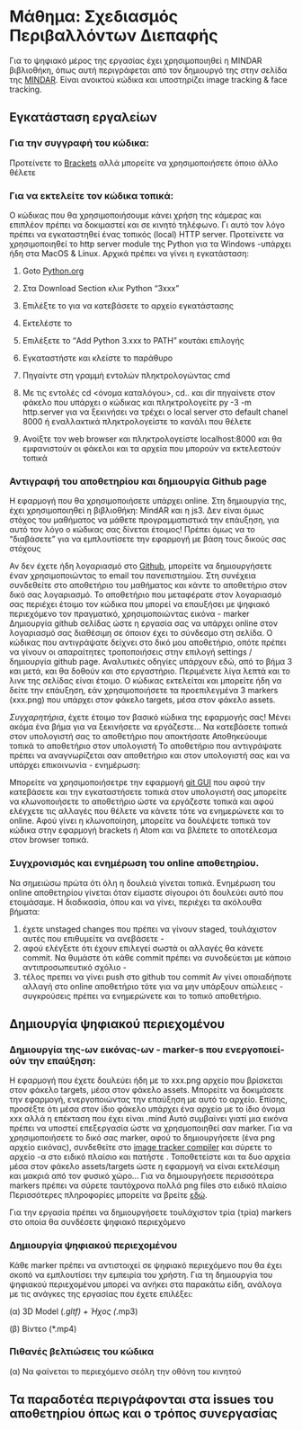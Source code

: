 # Μάθημα: Σχεδιασμός Περιβαλλόντων Διεπαφής

Για το ψηφιακό μέρος της εργασίας έχει χρησιμοποιηθεί η MINDAR βιβλιοθήκη, όπως αυτή περιγράφεται από τον δημιουργό της στην σελίδα της [MINDAR](https://hiukim.github.io/mind-ar-js-doc/). Είναι ανοικτού κώδικα και υποστηρίζει image tracking & face tracking.

## Εγκατάσταση εργαλείων

### Για την συγγραφή του κώδικα:
Προτείνετε το [Brackets](https://brackets.io/) αλλά μπορείτε να χρησιμοποιήσετε όποιο άλλο θέλετε

### Για να εκτελείτε τον κώδικα τοπικά:
Ο κώδικας που θα χρησιμοποιήσουμε κάνει χρήση της κάμερας και επιπλέον πρέπει να δοκιμαστεί και σε κινητό τηλέφωνο. Γι αυτό τον λόγο πρέπει να εγκαταστηθεί ένας τοπικός (local)  HTTP server. Προτείνετε να χρησιμοποιηθεί το http server module της Python για τα Windows -υπάρχει ήδη στα MacOS & Linux. Αρχικά πρέπει να γίνει η εγκατάσταση:

1. Goto [Python.org](https://www.python.org/downloads/)
2. Στα Download Section κλικ Python “3xxx”
3. Επιλέξτε το <Windows Installer> για να κατεβάσετε το αρχείο εγκατάστασης
4. Εκτελέστε το
5. Επιλέξετε το “Add Python 3.xxx to PATH” κουτάκι επιλογής
6. Εγκαταστήστε και κλείστε το παράθυρο

1. Πηγαίντε στη γραμμή εντολών πληκτρολογώντας cmd
2. Με τις εντολές cd <όνομα καταλόγου>, cd.. και dir πηγαίνετε στον φάκελο που υπάρχει ο κώδικας και πληκτρολογείτε 
py -3 -m http.server για να ξεκινήσει να τρέχει ο local server στο default chanel 8000 ή εναλλακτικά πληκτρολογείστε το κανάλι που θέλετε
3. Ανοίξτε τον web browser και πληκτρολογείστε localhost:8000 και θα εμφανιστούν οι φάκελοι και τα αρχεία που μπορούν να εκτελεστούν τοπικά

### Αντιγραφή του αποθετηρίου και δημιουργία Github page 
Η εφαρμογή που θα χρησιμοποιήσετε υπάρχει online. Στη δημιουργία της, έχει χρησιμοποιηθεί η βιβλιοθήκη: MindAR και η js3. Δεν είναι όμως στόχος του μαθήματος να μάθετε προγραμματιστικά την επάυξηση, για αυτό τον λόγο ο κώδικας σας δίνεται έτοιμος! Πρέπει όμως να το “διαβάσετε” για να εμπλουτίσετε την εφαρμογή με βάση τους δικούς σας στόχους

Αν δεν έχετε ήδη λογαριασμό στο [Github](https://github.com/), μπορείτε να δημιουργήσετε έναν χρησιμοποιώντας το email του πανεπιστημίου. 
Στη συνέχεια συνδεθείτε στο αποθετήριο του μαθήματος και κάντε <fork> το αποθετήριο στον δικό σας λογαριασμό. 
Το αποθετήριο που μεταφέρατε στον λογαριασμό σας περιέχει έτοιμο τον κώδικα που μπορεί να επαυξήσει με ψηφιακό περιεχόμενο τον πραγματικό, χρησιμοποιώντας εικόνα - marker
Δημιουργία github σελίδας ώστε η εργασία σας να υπάρχει online στον λογαριασμό σας διαθέσιμη σε όποιον έχει το σύνδεσμο στη σελίδα. Ο κώδικας που αντιγράψατε δείχνει στο δικό μου αποθετήριο, οπότε πρέπει να γίνουν οι απαραίτητες τροποποιήσεις στην επιλογή settings / δημιουργία github page. Αναλυτικές οδηγίες υπάρχουν εδώ, από το βήμα 3 και μετά, και θα δοθούν και στο εργαστήριο. Περιμένετε λίγα λεπτά και το λινκ της σελίδας είναι έτοιμο. 
Ο κώδικας εκτελείται και μπορείτε ήδη να δείτε την επάυξηση, εάν χρησιμοποιήσετε τα προεπιλεγμένα 3 markers (xxx.png) που υπάρχει στον φάκελο targets, μέσα στον φάκελο assets. 

*Συγχαρητήρια*, έχετε έτοιμο τον βασικό κώδικα της εφαρμογής σας! Μένει ακόμα ένα βήμα για να ξεκινήσετε να εργάζεστε… Να κατεβάσετε τοπικά στον υπολογιστή σας το αποθετήριο που αποκτήσατε
Αποθηκεύουμε τοπικά το αποθετήριο στον υπολογιστή
Το αποθετήριο που αντιγράψατε πρέπει να αναγνωρίζεται σαν αποθετήριο και στον υπολογιστή σας και να υπάρχει επικοινωνία - ενημέρωση: 

Μπορείτε να χρησιμοποιήσετρε την εφαρμογή [git GUI](https://git-scm.com/download/win) που αφού την κατεβάσετε και την εγκαταστήσετε τοπικά στον υπολογιστή σας μπορείτε να κλωνοποιήσετε το αποθετήριο ώστε να εργάζεστε τοπικά και αφού ελέγχετε τις αλλαγές που θέλετε να κάνετε τότε να ενημερώνετε και το online. Αφού γίνει η κλωνοποίηση, μπορείτε να δουλέψετε τοπικά τον κώδικα στην εφαρμογή brackets ή Atom και να βλέπετε το αποτέλεσμα στον browser τοπικά.

### Συγχρονισμός και ενημέρωση του online αποθετηρίου.
Να σημειώσω πρώτα ότι όλη η δουλειά γίνεται τοπικά. Ενημέρωση του online αποθετηρίου γίνεται όταν είμαστε σίγουροι ότι δουλεύει αυτό που ετοιμάσαμε. Η διαδικασία, όπου και να γίνει, περιέχει τα ακόλουθα βήματα:
1. έχετε unstaged changes που πρέπει να γίνουν staged, τουλάχιστον αυτές που επιθυμείτε να ανεβάσετε - 
2. αφού ελέγξετε ότι έχουν επιλεγεί σωστά οι αλλαγές θα κάνετε commit. 
Να θυμάστε ότι κάθε commit πρέπει να συνοδεύεται με κάποιο αντιπροσωπευτικό σχόλιο - 
3. τέλος πρεπει να γίνει push στο github του commit
Αν γίνει οποιαδήποτε αλλαγή στο online αποθετήριο τότε για να μην υπάρξουν απώλειες - συγκρούσεις πρέπει να ενημερώνετε και το τοπικό αποθετήριο.

## Δημιουργία ψηφιακού περιεχομένου
### Δημιουργία της-ων εικόνας-ων - marker-s που ενεργοποιεί-ούν την επαύξηση:
Η εφαρμογή που έχετε δουλεύει ήδη με το  xxx.png αρχείο που βρίσκεται στον φάκελο targets, μέσα στον φάκελο assets. Μπορείτε να δοκιμάσετε την εφαρμογή, ενεργοποιώντας την επαύξηση με αυτό το αρχείο. 
Επίσης, προσέξτε ότι μέσα στον ίδιο φάκελο υπάρχει ένα αρχείο με το ίδιο όνομα xxx αλλά η επέκταση που έχει είναι .mind Αυτό συμβαίνει γιατί μια εικόνα πρέπει να υποστεί επεξεργασία ώστε να χρησμοποιηθεί σαν marker. 
Για να χρησιμοποιήσετε το δικό σας marker, αφού το δημιουργήσετε (ένα png αρχείο εικόνας), συνδεθείτε στο [image tracker compiler](https://hiukim.github.io/mind-ar-js-doc/tools/compile) και σύρετε το αρχείο -α στο ειδικό πλαίσιο και πατήστε <start>. 
Τοποθετείστε και τα δυο αρχεία μέσα στον φάκελο assets/targets ώστε η εφαρμογή να είναι εκτελέσιμη και μακριά από τον φυσικό χώρο… 
Για να δημιουργήσετε περισσότερα markers πρέπει να σύρετε ταυτόχρονα πολλά png files στο ειδικό πλαίσιο
Περισσότερες πληροφορίες μπορείτε να βρείτε [εδώ](https://hiukim.github.io/mind-ar-js-doc/quick-start/compile).

Για την εργασία πρέπει να δημιουργήσετε τουλάχιστον τρία (τρία) markers στο οποία θα συνδέσετε ψηφιακό περιεχόμενο

### Δημιουργία ψηφιακού περιεχομένου
Κάθε marker πρέπει να αντιστοιχεί σε ψηφιακό περιεχόμενο που θα έχει σκοπό να εμπλουτίσει την εμπειρία του χρήστη. Για τη δημιουργία του ψηφιακού περιεχομένου μπορεί να ανήκει στα παρακάτω είδη, ανάλογα με τις ανάγκες της εργασίας που έχετε επιλέξει:

(α) 3D Model (*.gltf) + Ήχος (*.mp3)

(β) Βίντεο (*.mp4)

  ### Πιθανές βελτιώσεις του κώδικα
  (α) Να φαίνεται το περιεχόμενο σεόλη την οθόνη του κινητού
  
  
  ## Τα παραδοτέα περιγράφονται στα issues του αποθετηρίου όπως και ο τρόπος συνεργασίας
